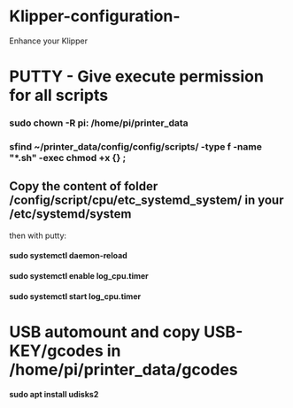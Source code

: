 # Klipper-configuration-
Enhance your Klipper

# PUTTY - Give execute permission for all scripts

### sudo chown -R pi: /home/pi/printer_data

### sfind ~/printer_data/config/config/scripts/ -type f -name "*.sh" -exec chmod +x {} \;

## Copy the content of folder /config/script/cpu/etc_systemd_system/ in your /etc/systemd/system

then with putty:

#### sudo systemctl daemon-reload 
#### sudo systemctl enable log_cpu.timer
#### sudo systemctl start log_cpu.timer


#  USB automount and copy USB-KEY/gcodes in /home/pi/printer_data/gcodes

#### sudo apt install udisks2
